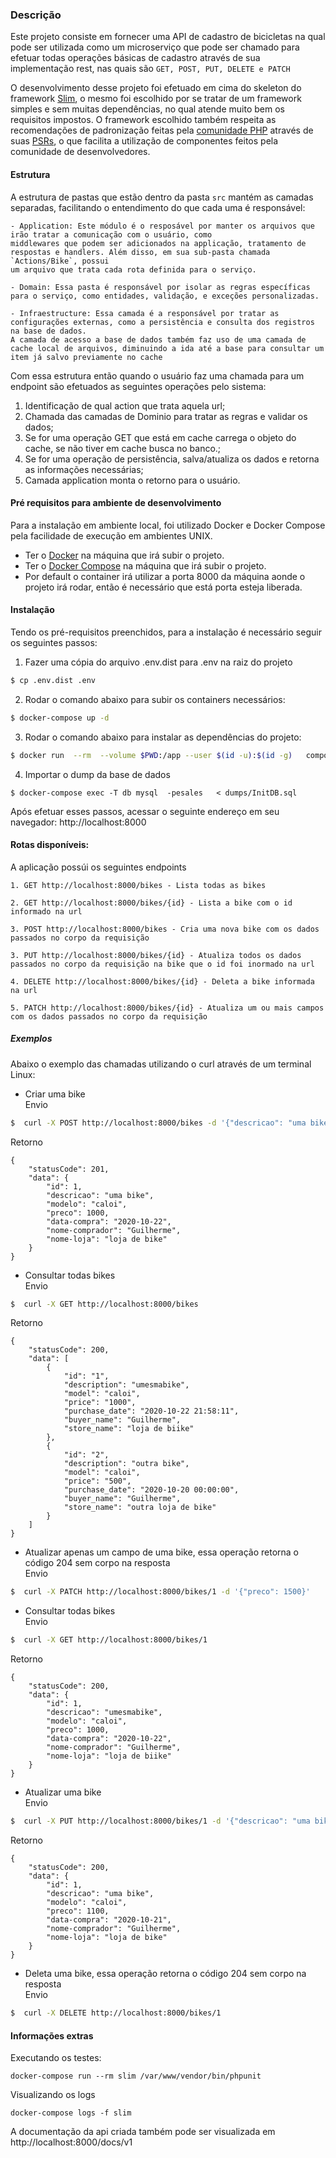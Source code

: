
### Descrição

Este projeto consiste em fornecer uma API de cadastro de bicicletas na qual pode ser utilizada como um microserviço que
pode ser chamado  para efetuar todas operações básicas de cadastro através de sua implementação rest, nas quais são `GET, POST, PUT, DELETE e PATCH`

O desenvolvimento desse projeto foi efetuado em cima do skeleton do framework [Slim](https://www.slimframework.com/), o mesmo foi escolhido por
se tratar de um framework simples e sem muitas dependências, no qual atende muito bem os requisitos impostos.
O framework escolhido também respeita as recomendações de padronização feitas pela [comunidade PHP](https://www.php-fig.org/)
através de suas [PSRs](https://www.php-fig.org/psr), o que facilita a utilização de componentes feitos pela comunidade de desenvolvedores.

#### Estrutura
A estrutura de pastas que estão dentro da pasta `src` mantém as camadas separadas, facilitando o entendimento do que cada uma é responsável:
```
- Application: Este módulo é o resposável por manter os arquivos que irão tratar a comunicação com o usuário, como
middlewares que podem ser adicionados na applicação, tratamento de respostas e handlers. Além disso, em sua sub-pasta chamada `Actions/Bike`, possui
um arquivo que trata cada rota definida para o serviço.

- Domain: Essa pasta é responsável por isolar as regras específicas para o serviço, como entidades, validação, e exceções personalizadas.

- Infraestructure: Essa camada é a responsável por tratar as configurações externas, como a persistência e consulta dos registros na base de dados.
A camada de acesso a base de dados também faz uso de uma camada de cache local de arquivos, diminuindo a ida até a base para consultar um item já salvo previamente no cache
```

Com essa estrutura então quando o usuário faz uma chamada para um endpoint são efetuados as seguintes operações pelo sistema:
1. Identificação de qual action que trata aquela url;
2. Chamada das camadas de Dominio para tratar as regras e validar os dados;
3. Se for uma operação GET que está em cache carrega o objeto do cache, se não tiver em cache busca no banco.;
4. Se for uma operação de persistência, salva/atualiza os dados e retorna as informações necessárias;
5. Camada application monta o retorno para o usuário. 

#### Pré requisitos para ambiente de desenvolvimento
Para a instalação em ambiente local, foi utilizado Docker e Docker Compose pela facilidade de execução em ambientes UNIX.
* Ter o [Docker](https://docs.docker.com/install/linux/docker-ce/debian/) na máquina que irá subir o projeto.
* Ter o [Docker Compose](https://docs.docker.com/compose/install/) na máquina que irá subir o projeto.
* Por default o container irá utilizar a porta 8000 da máquina aonde o projeto irá rodar, então é necessário que está porta esteja liberada.  

#### Instalação
Tendo os pré-requisitos preenchidos, para a instalação é necessário seguir os seguintes passos:

1. Fazer uma cópia do arquivo .env.dist para .env na raiz do projeto
```sh
$ cp .env.dist .env
``` 
2. Rodar o comando abaixo para subir os containers necessários: 
```sh
$ docker-compose up -d
```
3. Rodar o comando abaixo para instalar as dependências do projeto: 
```sh
$ docker run  --rm  --volume $PWD:/app --user $(id -u):$(id -g)   composer install --ignore-platform-reqs
```
4. Importar o dump da base de dados
```
$ docker-compose exec -T db mysql  -pesales   < dumps/InitDB.sql
```
 
Após efetuar esses passos, acessar o seguinte endereço em seu navegador: http://localhost:8000
 
 
#### Rotas disponíveis:

A aplicação possúi os seguintes endpoints

```
1. GET http://localhost:8000/bikes - Lista todas as bikes 

2. GET http://localhost:8000/bikes/{id} - Lista a bike com o id informado na url

3. POST http://localhost:8000/bikes - Cria uma nova bike com os dados passados no corpo da requisição

3. PUT http://localhost:8000/bikes/{id} - Atualiza todos os dados passados no corpo da requisição na bike que o id foi inormado na url

4. DELETE http://localhost:8000/bikes/{id} - Deleta a bike informada na url

5. PATCH http://localhost:8000/bikes/{id} - Atualiza um ou mais campos com os dados passados no corpo da requisição
 ```

##### Exemplos

Abaixo o exemplo das chamadas utilizando o curl através de um terminal Linux:

 
* Criar uma bike<br> 
 Envio
```bash
$  curl -X POST http://localhost:8000/bikes -d '{"descricao": "uma bike", "modelo": "caloi", "preco": 1000, "data-compra": "2020-10-22", "nome-comprador": "Guilherme", "nome-loja": "loja de bike"}'
```
Retorno
```
{
    "statusCode": 201,
    "data": {
        "id": 1,
        "descricao": "uma bike",
        "modelo": "caloi",
        "preco": 1000,
        "data-compra": "2020-10-22",
        "nome-comprador": "Guilherme",
        "nome-loja": "loja de bike"
    }
}
 ```

* Consultar todas bikes <br> 
 Envio
```bash
$  curl -X GET http://localhost:8000/bikes
```
Retorno
```
{
    "statusCode": 200,
    "data": [
        {
            "id": "1",
            "description": "umesmabike",
            "model": "caloi",
            "price": "1000",
            "purchase_date": "2020-10-22 21:58:11",
            "buyer_name": "Guilherme",
            "store_name": "loja de biike"
        },
        {
            "id": "2",
            "description": "outra bike",
            "model": "caloi",
            "price": "500",
            "purchase_date": "2020-10-20 00:00:00",
            "buyer_name": "Guilherme",
            "store_name": "outra loja de bike"
        }
    ]
}
 ```


* Atualizar apenas um campo de uma bike, essa operação retorna o código 204 sem corpo na resposta<br> 
 Envio
```bash
$  curl -X PATCH http://localhost:8000/bikes/1 -d '{"preco": 1500}'
```
* Consultar todas bikes <br> 
 Envio
```bash
$  curl -X GET http://localhost:8000/bikes/1
```
Retorno
```
{
    "statusCode": 200,
    "data": {
        "id": 1,
        "descricao": "umesmabike",
        "modelo": "caloi",
        "preco": 1000,
        "data-compra": "2020-10-22",
        "nome-comprador": "Guilherme",
        "nome-loja": "loja de biike"
    }
}
 ```
* Atualizar uma bike<br> 
 Envio
```bash
$  curl -X PUT http://localhost:8000/bikes/1 -d '{"descricao": "uma bike", "modelo": "caloi", "preco": 1100, "data-compra": "2020-10-21", "nome-comprador": "Guilherme", "nome-loja": "loja de bike"}'
```
Retorno
```
{
    "statusCode": 200,
    "data": {
        "id": 1,
        "descricao": "uma bike",
        "modelo": "caloi",
        "preco": 1100,
        "data-compra": "2020-10-21",
        "nome-comprador": "Guilherme",
        "nome-loja": "loja de bike"
    }
}
 ```
* Deleta uma bike, essa operação retorna o código 204 sem corpo na resposta<br> 
 Envio
```bash
$  curl -X DELETE http://localhost:8000/bikes/1
```

#### Informações extras

Executando os testes:
```
docker-compose run --rm slim /var/www/vendor/bin/phpunit
```

Visualizando os logs

```
docker-compose logs -f slim
```

A documentação da api criada também pode ser visualizada em http://localhost:8000/docs/v1